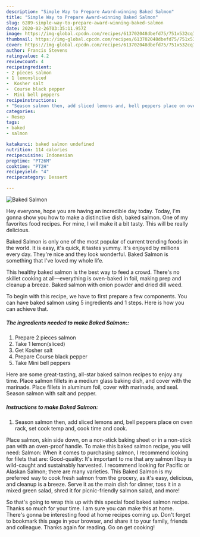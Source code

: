 ```yaml
---
description: "Simple Way to Prepare Award-winning Baked Salmon"
title: "Simple Way to Prepare Award-winning Baked Salmon"
slug: 6289-simple-way-to-prepare-award-winning-baked-salmon
date: 2020-02-26T03:35:11.957Z
image: https://img-global.cpcdn.com/recipes/613702048dbefd75/751x532cq70/baked-salmon-recipe-main-photo.jpg
thumbnail: https://img-global.cpcdn.com/recipes/613702048dbefd75/751x532cq70/baked-salmon-recipe-main-photo.jpg
cover: https://img-global.cpcdn.com/recipes/613702048dbefd75/751x532cq70/baked-salmon-recipe-main-photo.jpg
author: Francis Stevens
ratingvalue: 4.2
reviewcount: 4
recipeingredient:
- 2 pieces salmon
- 1 lemonsliced
-  Kosher salt
-  Course black pepper
-  Mini bell peppers
recipeinstructions:
- "Season salmon then, add sliced lemons and, bell peppers place on oven rack, set cook temp and, cook time and cook."
categories:
- Resep
tags:
- baked
- salmon

katakunci: baked salmon undefined
nutrition: 114 calories
recipecuisine: Indonesian
preptime: "PT26M"
cooktime: "PT2H"
recipeyield: "4"
recipecategory: Dessert

---
```



![Baked Salmon](https://img-global.cpcdn.com/recipes/613702048dbefd75/751x532cq70/baked-salmon-recipe-main-photo.jpg)

Hey everyone, hope you are having an incredible day today. Today, I'm gonna show you how to make a distinctive dish, baked salmon. One of my favorites food recipes. For mine, I will make it a bit tasty. This will be really delicious.

Baked Salmon is only one of the most popular of current trending foods in the world. It is easy, it's quick, it tastes yummy. It's enjoyed by millions every day. They're nice and they look wonderful. Baked Salmon is something that I've loved my whole life.

This healthy baked salmon is the best way to feed a crowd. There&#39;s no skillet cooking at all—everything is oven-baked in foil, making prep and cleanup a breeze. Baked salmon with onion powder and dried dill weed.


To begin with this recipe, we have to first prepare a few components. You can have baked salmon using 5 ingredients and 1 steps. Here is how you can achieve that.

##### The ingredients needed to make Baked Salmon::

1. Prepare 2 pieces salmon
1. Take 1 lemon(sliced)
1. Get  Kosher salt
1. Prepare  Course black pepper
1. Take  Mini bell peppers


Here are some great-tasting, all-star baked salmon recipes to enjoy any time. Place salmon fillets in a medium glass baking dish, and cover with the marinade. Place fillets in aluminum foil, cover with marinade, and seal. Season salmon with salt and pepper. 

##### Instructions to make Baked Salmon:

1. Season salmon then, add sliced lemons and, bell peppers place on oven rack, set cook temp and, cook time and cook.


Place salmon, skin side down, on a non-stick baking sheet or in a non-stick pan with an oven-proof handle. To make this baked salmon recipe, you will need: Salmon: When it comes to purchasing salmon, I recommend looking for filets that are: Good-quality: It&#39;s important to me that any salmon I buy is wild-caught and sustainably harvested. I recommend looking for Pacific or Alaskan Salmon; there are many varieties. This Baked Salmon is my preferred way to cook fresh salmon from the grocery, as it&#39;s easy, delicious, and cleanup is a breeze. Serve it as the main dish for dinner, toss it in a mixed green salad, shred it for picnic-friendly salmon salad, and more! 

So that's going to wrap this up with this special food baked salmon recipe. Thanks so much for your time. I am sure you can make this at home. There's gonna be interesting food at home recipes coming up. Don't forget to bookmark this page in your browser, and share it to your family, friends and colleague. Thanks again for reading. Go on get cooking!
